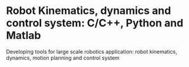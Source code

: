 # Robot Kinematics, dynamics and control system: C/C++, Python and Matlab

Developing tools for large scale robotics application: robot kinematics, dynamics, motion planning and control system
